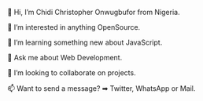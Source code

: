 
👋 Hi, I’m Chidi Christopher Onwugbufor from Nigeria.

👀 I’m interested in anything OpenSource.

🌱 I’m learning something new about JavaScript.

💬 Ask me about Web Development.

💞️ I’m looking to collaborate on projects.

📫 Want to send a message? ➡ Twitter, WhatsApp or Mail.
